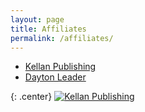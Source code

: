 ```yaml
---
layout: page
title: Affiliates
permalink: /affiliates/
---
```


- [Kellan Publishing](http://kellanpublishing.3dcartstores.com/?AffId=9)
- [Dayton Leader](http://daytonleader.wix.com/daytonleader)

{: .center}
[![Kellan Publishing](https://kellanpublishing.3dcartstores.com/assets/images/affiliateBanners/affiliateBanner1.jpg "Kellan Publishing")](https://kellanpublishing.3dcartstores.com/?AffId=9)